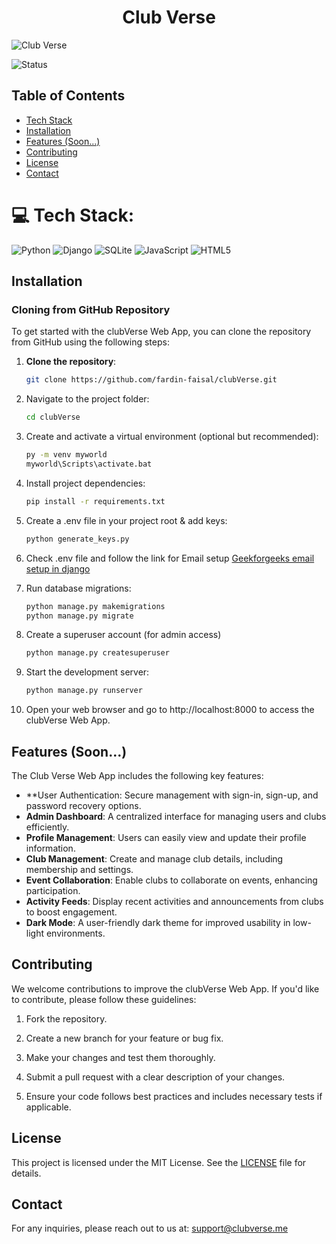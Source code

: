 <h1 align="center">Club Verse</h1>

![Club Verse](https://github.com/user-attachments/assets/2155932f-204a-4c6f-ab43-c28526469aec "Club Verse Logo")


![Status](https://img.shields.io/badge/status-in%20production-red)

## Table of Contents
- [Tech Stack](#-tech-stack)
- [Installation](#installation)
- [Features (Soon...)](#features-soon)
- [Contributing](#contributing)
- [License](#license)
- [Contact](#contact)

# 💻 Tech Stack:
![Python](https://img.shields.io/badge/python-3670A0?style=for-the-badge&logo=python&logoColor=ffdd54) 
![Django](https://img.shields.io/badge/django-%23092E20.svg?style=for-the-badge&logo=django&logoColor=white)
![SQLite](https://img.shields.io/badge/sqlite-%2307405e.svg?style=for-the-badge&logo=sqlite&logoColor=white)
![JavaScript](https://img.shields.io/badge/javascript-%23323330.svg?style=for-the-badge&logo=javascript&logoColor=%23F7DF1E)
![HTML5](https://img.shields.io/badge/html5-%23E34F26.svg?style=for-the-badge&logo=html5&logoColor=white)

## Installation

### Cloning from GitHub Repository

To get started with the clubVerse Web App, you can clone the repository from GitHub using the following steps:
 
1. **Clone the repository**:

   ```bash
   git clone https://github.com/fardin-faisal/clubVerse.git

2. Navigate to the project folder:
   ```bash
   cd clubVerse
   
3. Create and activate a virtual environment (optional but recommended):
   ```bash
   py -m venv myworld
   myworld\Scripts\activate.bat
4. Install project dependencies:
   ```bash
   pip install -r requirements.txt
   
5. Create a .env file in your project root & add keys:
   ```bash
   python generate_keys.py

6. Check .env file and follow the link for Email setup
   <a href="https://www.geeksforgeeks.org/setup-sending-email-in-django-project/">Geekforgeeks email setup in django</a>

7. Run database migrations:
   ```bash
   python manage.py makemigrations
   python manage.py migrate
   
8. Create a superuser account (for admin access)
   ```bash
   python manage.py createsuperuser
   
9. Start the development server:
   ```bash
   python manage.py runserver
   
10. Open your web browser and go to http://localhost:8000 to access the clubVerse Web App.

## Features (Soon...)
The Club Verse Web App includes the following key features:

- **User Authentication: Secure management with sign-in, sign-up, and password recovery options.
- **Admin Dashboard**: A centralized interface for managing users and clubs efficiently.
- **Profile Management**: Users can easily view and update their profile information.
- **Club Management**: Create and manage club details, including membership and settings.
- **Event Collaboration**: Enable clubs to collaborate on events, enhancing participation.
- **Activity Feeds**: Display recent activities and announcements from clubs to boost engagement.
- **Dark Mode**: A user-friendly dark theme for improved usability in low-light environments.

## Contributing

We welcome contributions to improve the clubVerse Web App. If you'd like to contribute, please follow these guidelines:

1. Fork the repository.

2. Create a new branch for your feature or bug fix.

3. Make your changes and test them thoroughly.

4. Submit a pull request with a clear description of your changes.

5. Ensure your code follows best practices and includes necessary tests if applicable.

## License

This project is licensed under the MIT License. See the [LICENSE](LICENSE) file for details.

## Contact
For any inquiries, please reach out to us at: [support@clubverse.me](mailto:support@clubverse.me)
